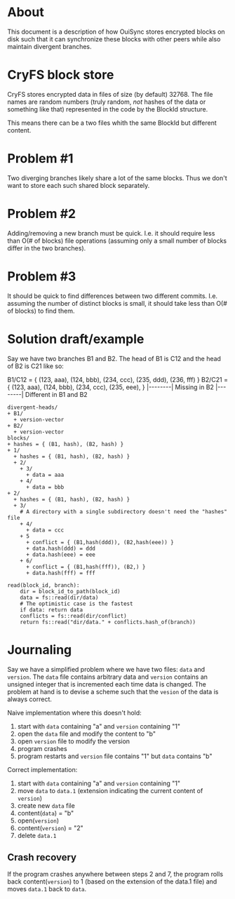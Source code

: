 
# About

This document is a description of how OuiSync stores encrypted blocks on disk
such that it can synchronize these blocks with other peers while also maintain
divergent branches.

# CryFS block store

CryFS stores encrypted data in files of size (by default) 32768. The file names
are random numbers (truly random, _not_ hashes of the data or something like
that) represented in the code by the BlockId structure. 

This means there can be a two files whith the same BlockId but different content.

# Problem #1

Two diverging branches likely share a lot of the same blocks. Thus we don't want to
store each such shared block separately.

# Problem #2

Adding/removing a new branch must be quick. I.e. it should require less than
O(# of blocks) file operations (assuming only a small number of blocks differ
in the two branches).

# Problem #3

It should be quick to find differences between two different commits. I.e.
assuming the number of distinct blocks is small, it should take less than
O(# of blocks) to find them.

# Solution draft/example

Say we have two branches B1 and B2. The head of B1 is C12 and the head of B2 is
C21 like so:

B1/C12 = { (123, aaa), (124, bbb), (234, ccc), (235, ddd), (236, fff) }
B2/C21 = { (123, aaa), (124, bbb), (234, ccc), (235, eee),            }
                                                           |--------|
                                                           Missing in B2
                                               |--------|
                                               Different in B1 and B2
```
divergent-heads/
+ B1/
  + version-vector
+ B2/
  + version-vector
blocks/
+ hashes = { (B1, hash), (B2, hash) }
+ 1/
  + hashes = { (B1, hash), (B2, hash) }
  + 2/
    + 3/
      + data = aaa
    + 4/
      + data = bbb
+ 2/
  + hashes = { (B1, hash), (B2, hash) }
  + 3/
    # A directory with a single subdirectory doesn't need the "hashes" file
    + 4/
      + data = ccc
    + 5
      + conflict = { (B1,hash(ddd)), (B2,hash(eee)) }
      + data.hash(ddd) = ddd
      + data.hash(eee) = eee
    + 6/
      + conflict = { (B1,hash(fff)), (B2,) }
      + data.hash(fff) = fff
```

```
read(block_id, branch):
    dir = block_id_to_path(block_id)
    data = fs::read(dir/data)
    # The optimistic case is the fastest
    if data: return data
    conflicts = fs::read(dir/conflict)
    return fs::read("dir/data." + conflicts.hash_of(branch))
```

# Journaling

Say we have a simplified problem where we have two files: `data` and `version`.
The `data` file contains arbitrary data and `version` contains an unsigned integer
that is incremented each time data is changed. The problem at hand is to devise
a scheme such that the `vesion` of the data is always correct.

Naive implementation where this doesn't hold:

1. start with `data` containing "a" and `version` containing "1"
2. open the `data` file and modify the content to "b"
3. open `version` file to modify the version
4. program crashes
5. program restarts and `version` file contains "1" but `data` contains "b"

Correct implementation:

1. start with `data` containing "a" and `version` containing "1"
2. move `data` to `data.1` (extension indicating the current content of `version`)
3. create new `data` file
4. content(`data`) = "b"
5. open(`version`)
6. content(`version`) = "2"
7. delete `data.1`

## Crash recovery

If the program crashes anywhere between steps 2 and 7, the program rolls
back content(`version`) to 1 (based on the extension of the data.1 file)
and moves `data.1` back to `data`.
